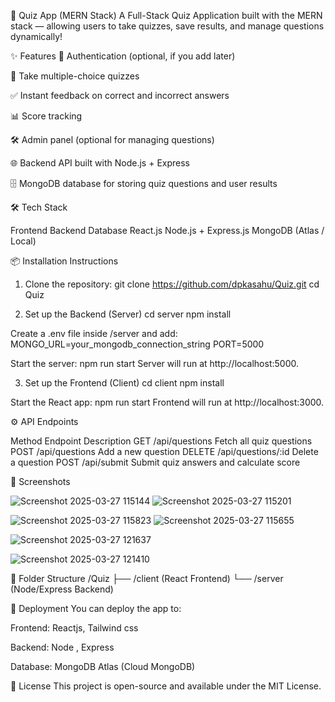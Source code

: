🧠 Quiz App (MERN Stack)
A Full-Stack Quiz Application built with the MERN stack — allowing users to take quizzes, save results, and manage questions dynamically!

✨ Features
🚀 Authentication (optional, if you add later)

📝 Take multiple-choice quizzes

✅ Instant feedback on correct and incorrect answers

📊 Score tracking

🛠️ Admin panel (optional for managing questions)

🌐 Backend API built with Node.js + Express

🗄️ MongoDB database for storing quiz questions and user results

🛠 Tech Stack

Frontend	Backend	Database
React.js	Node.js + Express.js	MongoDB (Atlas / Local)

📦 Installation Instructions
1. Clone the repository:
git clone https://github.com/dpkasahu/Quiz.git
cd Quiz

3. Set up the Backend (Server)
cd server
npm install

Create a .env file inside /server and add:
MONGO_URL=your_mongodb_connection_string
PORT=5000

Start the server:
npm run start
Server will run at http://localhost:5000.

3. Set up the Frontend (Client)
cd client
npm install

Start the React app:
npm run start
Frontend will run at http://localhost:3000.

⚙️ API Endpoints

Method	Endpoint             	Description
GET   	/api/questions      	Fetch all quiz questions
POST  	/api/questions       	Add a new question
DELETE	/api/questions/:id	  Delete a question
POST	  /api/submit	          Submit quiz answers and calculate score


📸 Screenshots


![Screenshot 2025-03-27 115144](https://github.com/user-attachments/assets/a2cc5d26-75e9-4ea2-b8c0-532ee0c89a0a)
![Screenshot 2025-03-27 115201](https://github.com/user-attachments/assets/dfa8dab5-2616-4ade-9240-83ad864ca674)

![Screenshot 2025-03-27 115823](https://github.com/user-attachments/assets/1174b80f-dc03-4703-80a3-3a9535691eeb)
![Screenshot 2025-03-27 115655](https://github.com/user-attachments/assets/95a33c2e-1ff6-493a-808d-453876df3df2)

![Screenshot 2025-03-27 121637](https://github.com/user-attachments/assets/6f24455a-44df-415d-b424-b5e38fc211b8)

![Screenshot 2025-03-27 121410](https://github.com/user-attachments/assets/20a1cc2f-fdc9-4b63-9980-a05d6dab9255)

📄 Folder Structure
/Quiz
  ├── /client     (React Frontend)
  └── /server     (Node/Express Backend)
  
🚀 Deployment
You can deploy the app to:

Frontend: Reactjs, Tailwind css

Backend: Node , Express

Database: MongoDB Atlas (Cloud MongoDB)

📄 License
This project is open-source and available under the MIT License.

